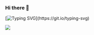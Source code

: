 ### Hi there 👋

[![Typing SVG](https://readme-typing-svg.herokuapp.com?color=%2336BCF7&lines=Evolving+myself+by+Learning+everyday!)](https://git.io/typing-svg)

<!--
**mkumar9009/mkumar9009** is a ✨ _special_ ✨ repository because its `README.md` (this file) appears on your GitHub profile.

Here are some ideas to get you started:

- 🔭 I’m currently working on ...
- 🌱 I’m currently learning ...
- 👯 I’m looking to collaborate on ...
- 🤔 I’m looking for help with ...
- 💬 Ask me about ...
- 📫 How to reach me: ...
- 😄 Pronouns: ...
- ⚡ Fun fact: ...
-->

![](https://cdn.hackernoon.com/images/ckxz-5-f-75-v-00-z-00-as-638-qw-6-ofc.jpg)
